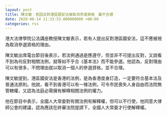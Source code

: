 ```yaml
---
layout: post
title: 陳文敏：若因反對港區國安法被取消參選資格　屬不合理
date: 2020-06-14 11:33:53.000000000 +08:00
categories: rss
---
```


港大法律學院公法講座教授陳文敏表示，若有人提出反對港區國安法，這不應被視為取消參選資格的理由。

陳文敏出席電台節目後表示，若法例通過是應遵守，但並非不可提出反對，又說看不到為何反對相關法例，就等如不乎合《基本法》而不能參選。他認為，反對理由可以有很多，不問理由就以取消一個人的參選資格，並不合理。　

陳文敏提到，港區國安法是香港的法例，是為香港度身訂造，一定要符合基本法及普通法原則。他說，看不到香港可以有一條法例，可令巿民喪失人身自由而法院無管轄權，又認為法庭必需擁有解釋相關法例的權力。

他在節目中表示，全國人大常委對有關法例有解釋權，但可以不行使，他同意大律師公會的建議，認為應該在終審法院提請下，全國人大常委才行使解釋權。
